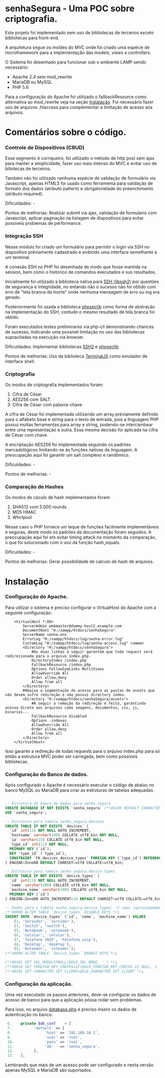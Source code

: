 # senhaSegura - Uma POC sobre criptografia.

Este projeto foi implementado sem uso de bibliotecas de terceiros exceto bibliotecas para front-end.

A arquitetura segue os moldes do MVC onde foi criado uma espécie de microframework para a implementação das models, views e controllers.

O Sistema foi desenhado para funcionar sob o ambiente LAMP sendo necessário:
 * Apache 2.4 sem mod_rewrite
 * MariaDB ou MySQL 
 * PHP 5.6

Para a configuração do Apache foi utilizado o fallbackResource como alternativa ao mod_rewrite veja na seção [Instalação](#instalacao).
Foi necessário fazer uso de arquivos .htaccess para complementar a limitação de acesso aos arquivos.

# Comentários sobre o código.

### Controle de Dispositivos (CRUD)

Esse segmento é corriqueiro, foi utilizado o método de http post sem ajax para manter a simplicidade, fazer uso mais intenso do MVC e evitar uso de biliotecas de terceiros.

Também não foi utilizado nenhuma espécie de validação de formulário via Javascript, apenas HTML5 foi usado como ferramenta para validação de formato dos dados (atributo pattern) e obrigatorietade do preenchimento (atributo required).

Dificuldades: - 

Pontos de melhorias: Realizar submit via ajax, validação de formulario com Javascript, aplicar paginação na listagem de dispositivos para evitar possíveis problemas de performance.

### Integração SSH

Nesse módulo foi criado um formulário para permitir o login via SSH no dispositivo préviamente cadastrado e exibindo uma interface semelhante à um terminal.

A conexão SSH no PHP foi desenhada de modo que fosse mantida na session, bem como o histórico de comandos executados e sus resultados.

Inicialmente foi utilizado a biblioteca nativa para [SSH (libssh2)](http://php.net/manual/en/book.ssh2.php) por questões de segurança e integridade, no entando não o sucesso não foi obtido com erro de "tela branca da morte" onde nenhuma mensagem de erro ou log era gerado.

Posteriormente foi usada a biblioteca [phpseclib](https://github.com/phpseclib/phpseclib) como forma de abstração na implementação do SSH, contudo o mesmo resultado de tela branca foi obtido.

Foram executados testes preliminares via php-cli demonstrando chances de sucesso, indicando uma possível limitação no uso das bibliotecas supracitadas na execução via browser.

Dificuldades: Implementar bibliotecas [SSH2](http://php.net/manual/en/book.ssh2.php) e [phpseclib](https://github.com/phpseclib/phpseclib)

Pontos de melhorias: Uso da biblioteca [TerminalJS](http://erikosterberg.com/terminaljs/) como emulador de interface shell.

### Criptografia

Os modos de criptografia implementados foram:

1. Cifra de César
2. AES256 com SALT.
3. Cifra de César com palavra-chave

A cifra de César foi implementada utilizando um array préviamente definido para o alfabeto base e string para o texto de entrada, pois a linguagem PHP possui muitas ferramentas para array e string, podendo-se intercambear entre uma representação e outra. Essa mesma decisão foi aplicada na cifra de César com chave.

A encriptação AES256 foi implementada seguindo os padrões mercadológicos limitando-se às funções nativas da linguagem. A preocupação aqui foi garantir um salt complexo e randômico.

Dificuldades: -

Pontos de melhorias: -

### Comparação de Hashes

Os modos de cáculo de hash implementados foram:

1. SHA512 com 5.000 rounds
2. MD5 HMAC
3. Whirlpool

Nesse caso o PHP fornece um leque de funções facilmente implementáveis e seguras, deste modo os padrões da documentação foram seguidos. A preocupação aqui foi em evitar timing attack no momento da comparação, o que foi solucionado com o uso da função hash_equals. 

Dificuldades: -

Pontos de melhorias: Gerar possíbilidade de calculo de hash de arquivos.

# Instalação

### Configuração do Apache.
Para utilizar o sistema é preciso configurar o VirtualHost do Apache com a seguinte configuração: 

```xhtml
    <VirtualHost *:80>
        ServerAdmin webmaster@dummy-host2.example.com
        DocumentRoot "H:/xampp/htdocs/senhaSegura"
        ServerName senha.env
        ErrorLog "H:/xampp/htdocs/log/senha-error.log"
        CustomLog "H:/xampp/htdocs/log/senha-access.log" common	 
	    <Directory "H:/xampp/htdocs/senhaSegura">
	        #As duas linhas à seguir garantem que toda request será redirecionada para o arquivo index.php. 	
		    DirectoryIndex /index.php
		    FallbackResource /index.php
		    Options FollowSymLinks MultiViews
		    AllowOverride All
            Order allow,deny
    		Allow from all
	    </Directory>
	    #Abaixo a segmentação do acesso para as pastas de assets que não devem sofre redireção e não possui directory index.
	    <Directory "H:/xampp/htdocs/senhaSegura/assets">
	        #À seguir a remoção da redireção é feita, garantindo acesso direto aos arquivos como imagens, documentos, css, js, binarios...
		    FallbackResource disabled
		    Options -indexes
		    AllowOverride All
            Order allow,deny
    		Allow from all
	    </Directory>
    </VirtualHost>
```
Isso garante a redireção de todas requests para o arquivo index.php para só então a estrutura MVC poder ser carregada, bem como possíveis bibliotecas.

### Configuração do Banco de dados.
Após configurado o Apache é necessário executar o código de abaixo no banco MySQL ou MariaDB para criar as estruturas de tabelas adequadas. 

```sql

-- Estrutura do banco de dados para senha_segura
CREATE DATABASE IF NOT EXISTS `senha_segura` /*!40100 DEFAULT CHARACTER SET utf8 COLLATE utf8_bin */;
USE `senha_segura`;

-- Estrutura para tabela senha_segura.devices
CREATE TABLE IF NOT EXISTS `devices` (
  `id` int(11) NOT NULL AUTO_INCREMENT,
  `hostname` varchar(100) COLLATE utf8_bin NOT NULL,
  `ip` varchar(15) COLLATE utf8_bin NOT NULL,
  `type_id` int(11) NOT NULL,
  PRIMARY KEY (`id`),
  KEY `type_id` (`type_id`),
  CONSTRAINT `FK_devices_device_types` FOREIGN KEY (`type_id`) REFERENCES `device_types` (`id`)
) ENGINE=InnoDB DEFAULT CHARSET=utf8 COLLATE=utf8_bin;

-- Estrutura para tabela senha_segura.device_types
CREATE TABLE IF NOT EXISTS `device_types` (
  `id` int(11) NOT NULL AUTO_INCREMENT,
  `name` varchar(100) COLLATE utf8_bin NOT NULL,
  `machine_name` varchar(100) COLLATE utf8_bin NOT NULL,
  PRIMARY KEY (`id`)
) ENGINE=InnoDB AUTO_INCREMENT=10 DEFAULT CHARSET=utf8 COLLATE=utf8_bin;

-- Dados para a tabela senha_segura.device_types: ~7 rows (aproximadamente)
/*!40000 ALTER TABLE `device_types` DISABLE KEYS */;
INSERT INTO `device_types` (`id`, `name`, `machine_name`) VALUES
	(1, 'Servidor', 'servidor'),
	(3, 'Switch', 'switch'),
	(5, 'Notebook', 'notebook'),
	(6, 'Celular', 'celular'),
	(7, 'Telefone VOIP', 'telefone_voip'),
	(8, 'Desktop', 'desktop'),
	(9, 'Roteador', 'roteador');
/*!40000 ALTER TABLE `device_types` ENABLE KEYS */;

/*!40101 SET SQL_MODE=IFNULL(@OLD_SQL_MODE, '') */;
/*!40014 SET FOREIGN_KEY_CHECKS=IF(@OLD_FOREIGN_KEY_CHECKS IS NULL, 1, @OLD_FOREIGN_KEY_CHECKS) */;
/*!40101 SET CHARACTER_SET_CLIENT=@OLD_CHARACTER_SET_CLIENT */;
```

### Configuração da aplicação.

Uma vez executado os passos anteriores, deve-se configurar os dados de acesso de banco para que a aplicação póssa rodar sem problemas.

Para isso, no arquivo [database.php](https://github.com/leandroperini/senhaSegura/blob/master/core/database.php) é preciso inserir os dados de autenticação no banco.

```php
 6.    private $db_conf    = [
 7.          'default' => [
 8.               'host' => '192.168.10.1',
 9.               'user' => 'root',
 10.              'pass' => 'root',
 11.              'db'   => 'senha_segura',
 12.         ],
 13.   ];
```

Lembrando que mais de um acesso pode ser configurado e nesta versão apenas MySQL e MariaDB são suportados.

